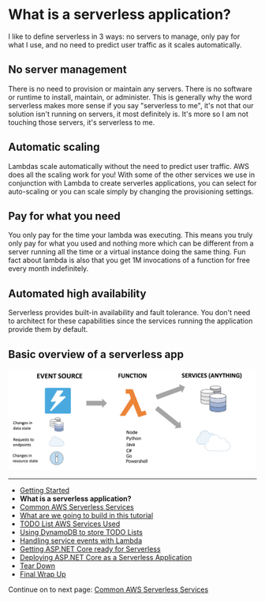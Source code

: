 # What is a serverless application?

I like to define serverless in 3 ways: no servers to manage, only pay for what I use, and no need to predict user traffic as it scales automatically.

## No server management

There is no need to provision or maintain any servers. There is no software or runtime to install, maintain, or administer. This is generally why the word serverless makes more sense if you say "serverless to me", it's not that our solution isn't running on servers, it most definitely is. It's more so I am not touching those servers, it's serverless to me.

## Automatic scaling

Lambdas scale automatically without the need to predict user traffic. AWS does all the scaling work for you! With some of the other services we use in conjunction with Lambda to create serverles applications, you can select for auto-scaling or you can scale simply by changing the provisioning settings.

## Pay for what you need

You only pay for the time your lambda was executing. This means you truly only pay for what you used and nothing more which can be different from a server running all the time or a virtual instance doing the same thing. Fun fact about lambda is also that you get 1M invocations of a function for free every month indefinitely.

## Automated high availability

Serverless provides built-in availability and fault tolerance. You don't need to architect for these capabilities since the services running the application provide them by default.

## Basic overview of a serverless app


![alt text](./images/serverlessapp.png "Serverless Overview")

<!-- Generated Navigation -->
---

* [Getting Started](./GettingStarted.md)
* **What is a serverless application?**
* [Common AWS Serverless Services](./CommonServerlessServices.md)
* [What are we going to build in this tutorial](./WhatAreWeBuilding.md)
* [TODO List AWS Services Used](./TODOListServices.md)
* [Using DynamoDB to store TODO Lists](./DynamoDBModule/WhatIsDynamoDB.md)
* [Handling service events with Lambda](./StreamProcessing/ServiceEvents.md)
* [Getting ASP.NET Core ready for Serverless](./ASP.NETCoreFrontend/TheFrontend.md)
* [Deploying ASP.NET Core as a Serverless Application](./DeployingFrontend/DeployingFrontend.md)
* [Tear Down](./TearDown.md)
* [Final Wrap Up](./FinalWrapup.md)

Continue on to next page: [Common AWS Serverless Services](./CommonServerlessServices.md)

